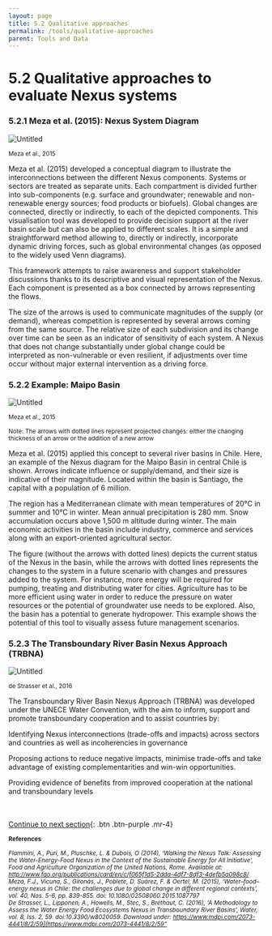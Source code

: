 ```yaml
---
layout: page
title: 5.2 Qualitative approaches
permalink: /tools/qualitative-approaches
parent: Tools and Data
---
```

# 5.2 Qualitative approaches to evaluate Nexus systems

### **5.2.1 Meza et al. (2015): Nexus System Diagram**

![Untitled](6%202%20Qualit%20f55bf/Untitled.png)
<p><small>Meza et al., 2015</small></p>
<p><small>  </small></p>

Meza et al. (2015) developed a conceptual diagram to illustrate the interconnections between the different Nexus components. Systems or sectors are treated as separate units. Each compartment is divided further into sub-components (e.g. surface and groundwater; renewable and non-renewable energy sources; food products or biofuels). Global changes are connected, directly or indirectly, to each of the depicted components. This visualisation tool was developed to provide decision support at the river basin scale but can also be applied to different scales. It is a simple and straightforward method allowing to, directly or indirectly, incorporate dynamic driving forces, such as global environmental changes (as opposed to the widely used Venn diagrams).

This framework attempts to raise awareness and support stakeholder discussions thanks to its descriptive and visual representation of the Nexus. Each component is presented as a box connected by arrows representing the flows.

The size of the arrows is used to communicate magnitudes of the supply (or demand), whereas competition is represented by several arrows coming from the same source. The relative size of each subdivision and its change over time can be seen as an indicator of sensitivity of each system. A Nexus that does not change substantially under global change could be interpreted as non-vulnerable or even resilient, if adjustments over time occur without major external intervention as a driving force.


### **5.2.2 Example: Maipo Basin**

![Untitled](6%202%20Qualit%20f55bf/Untitled%201.png)
<p><small>Meza et al., 2015</small></p>
<p><small> Note: The arrows with dotted lines represent projected changes:
either the changing thickness of an arrow or the addition of a new arrow </small></p>
<p><small> </small></p>

Meza et al. (2015) applied this concept to several river basins in Chile. Here, an example of the Nexus diagram for the Maipo Basin in central Chile is shown. Arrows indicate influence or supply/demand, and their size is indicative of their magnitude. Located within the basin is Santiago, the capital with a population of 6 million. 

The region has a Mediterranean climate with mean temperatures of 20°C in summer and 10°C in winter. Mean annual precipitation is 280 mm. Snow accumulation occurs above 1,500 m altitude during winter. The main economic activities in the basin include industry, commerce and services along with an export-oriented agricultural sector.

The figure (without the arrows with dotted lines) depicts the current status of the Nexus in the basin, while the arrows with dotted lines represents the changes to the system in a future scenario with changes and pressures added to the system. For instance, more energy will be required for pumping, treating and distributing water for cities. Agriculture has to be more efficient using water in order to reduce the pressure on water resources or the potential of groundwater use needs to be explored. Also, the basin has a potential to generate hydropower. This example shows the potential of this tool to visually assess future management scenarios.

### **5.2.3 The Transboundary River Basin Nexus Approach (TRBNA)**

![Untitled](6%202%20Qualit%20f55bf/Untitled%202.png)
<p><small>de Strasser et al., 2016</small></p>
<p><small>  </small></p>

The Transboundary River Basin Nexus Approach (TRBNA) was developed under the UNECE Water Convention, with the aim to inform, support and promote transboundary cooperation and to assist countries by:

Identifying Nexus interconnections (trade-offs and impacts) across sectors and countries as well as incoherencies in governance

Proposing actions to reduce negative impacts, minimise trade-offs and take advantage of existing complementarities and win-win opportunities.

Providing evidence of benefits from improved cooperation at the national and transboundary levels



<br/> <br/>
[Continue to next section](https://waterbender231.github.io/wef-nexus-online-course/tools/semi-quantitative){: .btn .btn-purple .mr-4}


<p><small><b>References</b></small></p>
<p><small><i>Flammini, A., Puri, M., Pluschke, L. & Dubois, O (2014), ‘Walking the Nexus Talk: Assessing the Water-Energy-Food Nexus in the Context of the Sustainable Energy for All Initiative’, Food and Agriculture Organization of the United Nations, Rome. Available at: <a href="http://www.fao.org/publications/card/en/c/f065f1d5-2dda-4df7-8df3-4defb5a098c8/">http://www.fao.org/publications/card/en/c/f065f1d5-2dda-4df7-8df3-4defb5a098c8/</a><br>
Meza, F.J., Vicuna, S., Gironás, J., Poblete, D. Suárez, F. & Oertel, M. (2015), ‘Water–food–energy nexus in Chile: the challenges due to global change in different regional contexts’, vol. 40, Nos. 5-6, pp. 839-855. doi: 10.1080/02508060.2015.1087797<br>
De Strasser, L., Lipponen, A., Howells, M., Stec, S., Bréthaut, C. (2016), ‘A Methodology to Assess the Water Energy Food Ecosystems Nexus in Transboundary River Basins’, Water, vol. 8, Iss. 2, 59. doi:10.3390/w8020059. Download under: <a href="https://www.mdpi.com/2073-4441/8/2/59](https://www.mdpi.com/2073-4441/8/2/59">https://www.mdpi.com/2073-4441/8/2/59](https://www.mdpi.com/2073-4441/8/2/59"</a></i></small></p>



